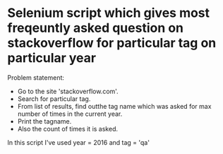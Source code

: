 # Selenium script which gives most freqeuntly asked question on stackoverflow for particular tag on particular year
Problem statement:
<ul>
<li>Go to the site 'stackoverflow.com'. </li>
<li>Search for particular tag. </li>
<li>From list of results, find outthe tag name which was asked for max number of times in the current year.</li>
<li>Print the tagname.</li>
<li>Also the count of times it is asked.</li>
</ul>

In this script I've used year = 2016 and tag = 'qa'

